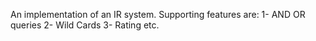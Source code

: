 An implementation of an IR system. Supporting features are:
1- AND OR queries
2- Wild Cards
3- Rating
etc.